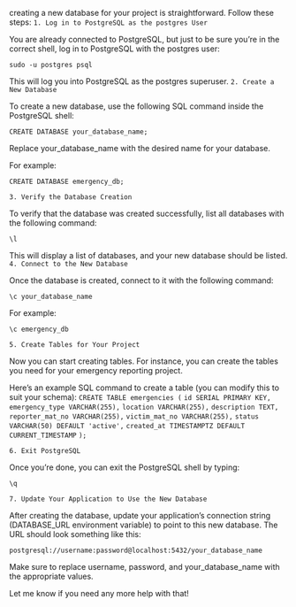  creating a new database for your project is straightforward. Follow these steps:
`1. Log in to PostgreSQL as the postgres User`

You are already connected to PostgreSQL, but just to be sure you’re in the correct shell, log in to PostgreSQL with the postgres user:

`sudo -u postgres psql`

This will log you into PostgreSQL as the postgres superuser.
`2. Create a New Database`

To create a new database, use the following SQL command inside the PostgreSQL shell:

`CREATE DATABASE your_database_name;`

Replace your_database_name with the desired name for your database.

For example:

`CREATE DATABASE emergency_db;`

`3. Verify the Database Creation`

To verify that the database was created successfully, list all databases with the following command:

`\l`

This will display a list of databases, and your new database should be listed.
`4. Connect to the New Database`

Once the database is created, connect to it with the following command:

`\c your_database_name`

For example:

`\c emergency_db`

`5. Create Tables for Your Project`

Now you can start creating tables. For instance, you can create the tables you need for your emergency reporting project.

Here’s an example SQL command to create a table (you can modify this to suit your schema):
`CREATE TABLE emergencies (`
  `id SERIAL PRIMARY KEY,`
  `emergency_type VARCHAR(255),`
  `location VARCHAR(255),`
  `description TEXT,`
  `reporter_mat_no VARCHAR(255),`
  `victim_mat_no VARCHAR(255),`
  `status VARCHAR(50) DEFAULT 'active',`
  `created_at TIMESTAMPTZ DEFAULT CURRENT_TIMESTAMP`
`);`

`6. Exit PostgreSQL`

Once you’re done, you can exit the PostgreSQL shell by typing:

`\q`

`7. Update Your Application to Use the New Database`

After creating the database, update your application’s connection string (DATABASE_URL environment variable) to point to this new database. The URL should look something like this:

`postgresql://username:password@localhost:5432/your_database_name`

Make sure to replace username, password, and your_database_name with the appropriate values.

Let me know if you need any more help with that!

